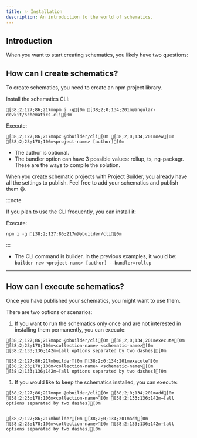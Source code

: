 ```yaml
---
title: ✨ Installation
description: An introduction to the world of schematics.
---
```

## Introduction 
When you want to start creating schematics, you likely have two questions:



## How can I create schematics?

To create schematics, you need to create an npm project library.

Install the schematics CLI:

```ansi title="installation"
[38;2;127;86;217mnpm i -g[0m [38;2;0;134;201m@angular-devkit/schematics-cli[0m
```

Execute:

```ansi title="installation"
[38;2;127;86;217mnpx @pbuilder/cli[0m [38;2;0;134;201mnew[0m [38;2;23;178;106m<project-name> [author][0m
```

- The author is optional.
- The bundler option can have 3 possible values: rollup, ts, ng-packagr. These are the ways to compile the solution.

When you create schematic projects with Project Builder, you already have all the settings to publish. Feel free to add your schematics and publish them 😄.

:::note

If you plan to use the CLI frequently, you can install it:

Execute:

```ansi
npm i -g [38;2;127;86;217m@pbuilder/cli[0m 
```
:::

- The CLI command is builder. In the previous examples, it would be: `builder new <project-name> [author] --bundler=rollup`

---

## How can I execute schematics?

Once you have published your schematics, you might want to use them.

There are two options or scenarios:

1. If you want to run the schematics only once and are not interested in installing them permanently, you can execute:

```ansi wrap preserveIndent title="CLI not installed"
[38;2;127;86;217mnpx @pbuilder/cli[0m [38;2;0;134;201mexecute[0m [38;2;23;178;106m<collection-name> <schematic-name>[0m  [38;2;133;136;142m—[all options separated by two dashes][0m
```

```ansi title="CLI installed"
[38;2;127;86;217mbuilder[0m [38;2;0;134;201mexecute[0m [38;2;23;178;106m<collection-name> <schematic-name>[0m [38;2;133;136;142m—[all options separated by two dashes][0m
```

1. If you would like to keep the schematics installed, you can execute:

```ansi title="CLI not installed"
[38;2;127;86;217mnpx @pbuilder/cli[0m [38;2;0;134;201madd[0m [38;2;23;178;106m<collection-name>[0m [38;2;133;136;142m—[all options separated by two dashes][0m
```

```ansi title="CLI installed"

[38;2;127;86;217mbuilder[0m [38;2;0;134;201madd[0m [38;2;23;178;106m<collection-name>[0m [38;2;133;136;142m—[all options separated by two dashes][0m

```
